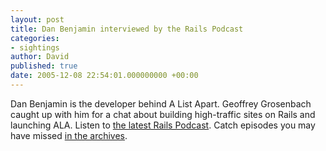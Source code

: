 ```yaml
---
layout: post
title: Dan Benjamin interviewed by the Rails Podcast
categories:
- sightings
author: David
published: true
date: 2005-12-08 22:54:01.000000000 +00:00
---
```

<p>Dan Benjamin is the developer behind A List Apart. Geoffrey Grosenbach caught up with him for a chat about building high-traffic sites on Rails and launching <span class="caps">ALA</span>. Listen to <a href="http://paranode.com/~topfunky/audio/2005/Dan-Benjamin.mp3">the latest Rails Podcast</a>. Catch episodes you may have missed <a href="http://podcast.rubyonrails.org/">in the archives</a>.</p>